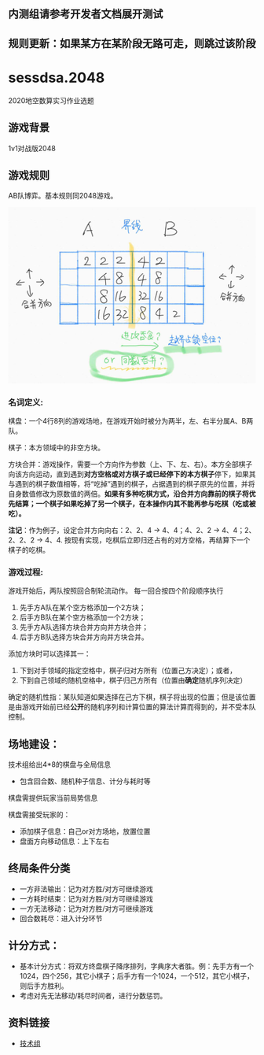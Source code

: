 内测组请参考开发者文档展开测试
---

规则更新：如果某方在某阶段无路可走，则跳过该阶段
---

# sessdsa.2048
2020地空数算实习作业选题

## 游戏背景
1v1对战版2048

## 游戏规则
AB队博弈。基本规则同2048游戏。

![点子图](idea1.jpg)

### **名词定义**:

棋盘：一个4行8列的游戏场地，在游戏开始时被分为两半，左、右半分属A、B两队。

棋子：本方领域中的非空方块。

方块合并：游戏操作，需要一个方向作为参数（上、下、左、右）。本方全部棋子向该方向运动，直到遇到**对方空格或对方棋子或已经停下的本方棋子**停下，如果其与遇到的棋子数值相等，将“吃掉”遇到的棋子，占据遇到的棋子原先的位置，并将自身数值修改为原数值的两倍。**如果有多种吃棋方式，沿合并方向靠前的棋子将优先结算；一个棋子如果吃掉了另一个棋子，在本操作内其不能再参与吃棋（吃或被吃）。**

**注记**：作为例子，设定合并方向向右：2、2、4 -> 4、4；4、2、2 -> 4、4；2、2、2、2 -> 4、4. 按现有实现，吃棋后立即归还占有的对方空格，再结算下一个棋子的吃棋。

### **游戏过程**:

游戏开始后，两队按照回合制轮流动作。 每一回合按四个阶段顺序执行

1.	先手方A队在某个空方格添加一个2方块；
2.	后手方B队在某个空方格添加一个2方块；
3.	先手方A队选择方块合并方向并方块合并；
4.	后手方B队选择方块合并方向并方块合并。

添加方块时可以选择其一：
1.  下到对手领域的指定空格中，棋子归对方所有（位置己方决定）；或者，
2.  下到自己领域的随机空格中，棋子归己方所有（位置由**确定**随机序列决定）

确定的随机性指：某队知道如果选择在己方下棋，棋子将出现的位置；但是该位置是由游戏开始前已经**公开**的随机序列和计算位置的算法计算而得到的，并不受本队控制。

## 场地建设：
技术组给出4*8的棋盘与全局信息
- 包含回合数、随机种子信息、计分与耗时等

棋盘需提供玩家当前局势信息

棋盘需接受玩家的：
- 添加棋子信息：自己or对方场地，放置位置
- 盘面方向移动信息：上下左右

## 终局条件分类
- 一方非法输出：记为对方胜/对方可继续游戏
- 一方耗时结束：记为对方胜/对方可继续游戏
- 一方无法移动：记为对方胜/对方可继续游戏
- 回合数耗尽：进入计分环节

## 计分方式：
- 基本计分方式：将双方终盘棋子降序排列，字典序大者胜。例：先手方有一个1024，四个256，其它小棋子；后手方有一个1024，一个512，其它小棋子，则后手方胜利。
- 考虑对先无法移动/耗尽时间者，进行分数惩罚。

## 资料链接
- [技术组](team.md)
